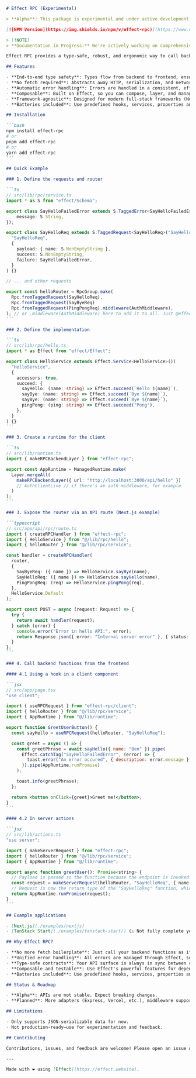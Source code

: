 ````markdown
# Effect RPC (Experimental)

> **Alpha**: This package is experimental and under active development. APIs may change at any time. Feedback and contributions are welcome!

[![NPM Version](https://img.shields.io/npm/v/effect-rpc)](https://www.npmjs.com/package/effect-rpc)

> [!NOTE]
> **Documentation in Progress:** We're actively working on comprehensive, easy-to-follow guides and walkthroughs. In the meantime, you can refer to the [API documentation](https://effect-rpc-docs.fly.dev/), where all exported members are thoroughly documented with JSDoc comments.

Effect RPC provides a type-safe, robust, and ergonomic way to call backend functions from your frontend—without ever writing `fetch` or worrying about error handling, dependency management, or response parsing. It is powered by [Effect](https://effect.website), enabling seamless full-stack development with strong type inference and composable effects.

## Features

- **End-to-end type safety**: Types flow from backend to frontend, ensuring you never mismatch data or miss errors.
- **No fetch required**: Abstracts away HTTP, serialization, and network details.
- **Automatic error handling**: Errors are handled in a consistent, effectful way—no more try/catch everywhere.
- **Composable**: Built on Effect, so you can compose, layer, and manage dependencies naturally.
- **Framework-agnostic**: Designed for modern full-stack frameworks (Next.js, etc.), but not tied to any specific one.
- **Batteries included**: Use predefined hooks, services, properties and caller functions to reduce boilerplate

## Installation

```bash
npm install effect-rpc
# or
pnpm add effect-rpc
# or
yarn add effect-rpc
```

## Quick Example

### 1. Define the requests and router

```ts
// src/lib/rpc/service.ts
import * as S from "effect/Schema";

export class SayHelloFailedError extends S.TaggedError<SayHelloFailedError>("SayHelloFailedError", {
    message: S.String,
});

export class SayHelloReq extends S.TaggedRequest<SayHelloReq>("SayHelloReq")(
  "SayHelloReq",
  {
    payload: { name: S.NonEmptyString },
    success: S.NonEmptyString,
    failure: SayHelloFailedError,
  }
) {}

// ... and other requests

export const helloRouter = RpcGroup.make(
  Rpc.fromTaggedRequest(SayHelloReq),
  Rpc.fromTaggedRequest(SayByeReq)
  Rpc.fromTaggedRequest(PingPongReq).middleware(AuthMiddleware),
); // or .middleware(AuthMiddleware) here to add it to all. Just @effect/rpc
```

### 2. Define the implementation

```ts
// src/lib/rpc/hello.ts
import * as Effect from "effect/Effect";

export class HelloService extends Effect.Service<HelloService>()(
  "HelloService",
  {
    accessors: true,
    succeed: {
      sayHello: (name: string) => Effect.succeed(`Hello ${name}`),
      sayBye: (name: string) => Effect.succeed(`Bye ${name}`),
      sayBye: (name: string) => Effect.succeed(`Bye ${name}`),
      pingPong: (ping: string) => Effect.succeed("Pong"),
    },
  }
) {}
```

### 3. Create a runtime for the client

```ts
// src/lib/runtiem.ts
import { makeRPCBackendLayer } from "effect-rpc";

export const AppRuntime = ManagedRuntime.make(
  Layer.mergeAll(
    makeRPCBackendLayer({ url: "http://localhost:3000/api/hello" })
    // AuthClientLive // if there's an auth middleware, for example
  )
);
```

### 3. Expose the router via an API route (Next.js example)

```typescript
// src/app/api/rpc/route.ts
import { createRPCHandler } from "effect-rpc";
import { HelloService } from "@/lib/rpc/hello";
import { helloRouter } from "@/lib/rpc/service";

const handler = createRPCHandler(
  router,
  {
    SayByeReq: ({ name }) => HelloService.sayBye(name),
    SayHelloReq: ({ name }) => HelloService.sayHello(name),
    PingPongReq: (req) => HelloService.pingPong(req),
  },
  HelloService.Default
);

export const POST = async (request: Request) => {
  try {
    return await handler(request);
  } catch (error) {
    console.error("Error in hello API:", error);
    return Response.json({ error: "Internal server error" }, { status: 500 });
  }
};
```

### 4. Call backend functions from the frontend

#### 4.1 Using a hook in a client component

```jsx
// src/app/page.tsx
"use client";

import { useRPCRequest } from "effect-rpc/client";
import { helloRouter } from "@/lib/rpc/service";
import { AppRuntime } from "@/lib/runtime";

export function GreetUserButton() {
  const sayHello = useRPCRequest(helloRouter, "SayHelloReq");

  const greet = async () => {
    const greetPhrase = await sayHello({ name: "Ben" }).pipe(
      Effect.catchTag("SayHelloFailedError", (error) => {
        toast.error("An error occured", { description: error.message });
      }).pipe(AppRuntime.runPromise)
    );

    toast.info(greetPhrase);
  };

  return <button onClick={greet}>Greet me!</button>;
}
```

#### 4.2 In server actions

```jsx
// src/lib/actions.ts
"use server";

import { makeServerRequest } from "effect-rpc";
import { helloRouter } from "@/lib/rpc/service";
import { AppRuntime } from "@/lib/runtime";

export async function greetUser(): Promise<string> {
  // Payload is passed so the function because the endpoint is invoked immediately.
  const request = makeServerRequest(helloRouter, "SayHelloReq", { name });
  // Request is now the return type of the "SayHelloReq" function, which is an Effect<string, SayHelloFailedError, never>
  return AppRuntime.runPromise(request);
}
```

## Example applications

- [Next.js](./examples/nextjs)
- [TanStack Start](./examples/tanstack-start/) (⚠️ Not fully complete yet)

## Why Effect RPC?

- **No more fetch boilerplate**: Just call your backend functions as if they were local.
- **Unified error handling**: All errors are managed through Effect, so you can compose, catch, and recover as needed.
- **Type-safe contracts**: Your API surface is always in sync between client and server.
- **Composable and testable**: Use Effect's powerful features for dependency injection, testing, and more.
- **Batteries included**: Use predefined hooks, services, properties and caller functions to reduce boilerplate

## Status & Roadmap

- **Alpha**: APIs are not stable. Expect breaking changes.
- **Planned**: More adapters (Express, Vercel, etc.), middleware support, advanced error mapping, and more.

## Limitations

- Only supports JSON-serializable data for now.
- Not production-ready—use for experimentation and feedback.

## Contributing

Contributions, issues, and feedback are welcome! Please open an issue or PR if you have suggestions or find bugs.

---

Made with ❤️ using [Effect](https://effect.website).

````
